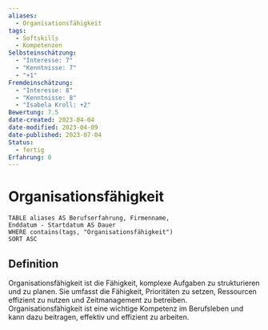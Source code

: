```yaml
---
aliases:
  - Organisationsfähigkeit
tags:
  - Softskills
  - Kompetenzen
Selbsteinschätzung:
  - "Interesse: 7"
  - "Kenntnisse: 7"
  - "+1"
Fremdeinschätzung:
  - "Interesse: 8"
  - "Kenntnisse: 8"
  - "Isabela Kroll: +2"
Bewertung: 7.5
date-created: 2023-04-04
date-modified: 2023-04-09
date-published: 2023-07-04
Status:
  - fertig
Erfahrung: 0
---
```

# Organisationsfähigkeit

```dataview
TABLE aliases AS Berufserfahrung, Firmenname,
Enddatum - Startdatum AS Dauer
WHERE contains(tags, "Organisationsfähigkeit")
SORT ASC
```

## Definition

Organisationsfähigkeit ist die Fähigkeit, komplexe Aufgaben zu strukturieren und zu planen. Sie umfasst die Fähigkeit, Prioritäten zu setzen, Ressourcen effizient zu nutzen und Zeitmanagement zu betreiben. Organisationsfähigkeit ist eine wichtige Kompetenz im Berufsleben und kann dazu beitragen, effektiv und effizient zu arbeiten.
